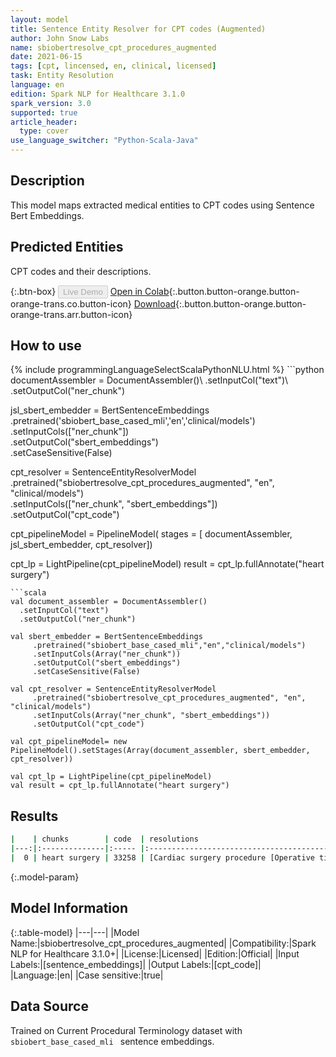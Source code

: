 ```yaml
---
layout: model
title: Sentence Entity Resolver for CPT codes (Augmented)
author: John Snow Labs
name: sbiobertresolve_cpt_procedures_augmented
date: 2021-06-15
tags: [cpt, lincensed, en, clinical, licensed]
task: Entity Resolution
language: en
edition: Spark NLP for Healthcare 3.1.0
spark_version: 3.0
supported: true
article_header:
  type: cover
use_language_switcher: "Python-Scala-Java"
---
```


## Description

This model maps extracted medical entities to CPT codes using Sentence Bert Embeddings.

## Predicted Entities

CPT codes and their descriptions.

{:.btn-box}
<button class="button button-orange" disabled>Live Demo</button>
[Open in Colab](https://colab.research.google.com/github/JohnSnowLabs/spark-nlp-workshop/blob/master/tutorials/Certification_Trainings/Healthcare/24.Improved_Entity_Resolvers_in_SparkNLP_with_sBert.ipynb){:.button.button-orange.button-orange-trans.co.button-icon}
[Download](https://s3.amazonaws.com/auxdata.johnsnowlabs.com/clinical/models/sbiobertresolve_cpt_procedures_augmented_en_3.1.0_3.0_1623789734339.zip){:.button.button-orange.button-orange-trans.arr.button-icon}

## How to use



<div class="tabs-box" markdown="1">
{% include programmingLanguageSelectScalaPythonNLU.html %}
```python
documentAssembler = DocumentAssembler()\
      .setInputCol("text")\
      .setOutputCol("ner_chunk")

jsl_sbert_embedder = BertSentenceEmbeddings\
      .pretrained('sbiobert_base_cased_mli','en','clinical/models')\
      .setInputCols(["ner_chunk"])\
      .setOutputCol("sbert_embeddings")\
      .setCaseSensitive(False)

cpt_resolver = SentenceEntityResolverModel\
      .pretrained("sbiobertresolve_cpt_procedures_augmented", "en", "clinical/models") \
      .setInputCols(["ner_chunk", "sbert_embeddings"]) \
      .setOutputCol("cpt_code")

cpt_pipelineModel = PipelineModel(
    stages = [
        documentAssembler,
        jsl_sbert_embedder,
        cpt_resolver])

cpt_lp = LightPipeline(cpt_pipelineModel)
result = cpt_lp.fullAnnotate("heart surgery")
```
```scala
val document_assembler = DocumentAssembler()
  .setInputCol("text")
  .setOutputCol("ner_chunk")

val sbert_embedder = BertSentenceEmbeddings
     .pretrained("sbiobert_base_cased_mli","en","clinical/models")
     .setInputCols(Array("ner_chunk"))
     .setOutputCol("sbert_embeddings")
     .setCaseSensitive(False)

val cpt_resolver = SentenceEntityResolverModel
     .pretrained("sbiobertresolve_cpt_procedures_augmented", "en", "clinical/models") 
     .setInputCols(Array("ner_chunk", "sbert_embeddings")) 
     .setOutputCol("cpt_code")

val cpt_pipelineModel= new PipelineModel().setStages(Array(document_assembler, sbert_embedder, cpt_resolver))

val cpt_lp = LightPipeline(cpt_pipelineModel)
val result = cpt_lp.fullAnnotate("heart surgery")
```
</div>

## Results

```bash
|    | chunks        | code  | resolutions                                                                                                                                                                                                                                                                                                                                                                                                                                                                                                                                                                                                                                                                                                                            | all_codes                         | all_distances                         |
|---:|:--------------|:----- |:---------------------------------------------------------------------------------------------------------------------------------------------------------------------------------------------------------------------------------------------------------------------------------------------------------------------------------------------------------------------------------------------------------------------------------------------------------------------------------------------------------------------------------------------------------------------------------------------------------------------------------------------------------------------------------------------------------------------------------------|:----------------------------------|:--------------------------------------|
|  0 | heart surgery | 33258 | [Cardiac surgery procedure [Operative tissue ablation and reconstruction of atria, performed at the time of other cardiac procedure(s), extensive (eg, maze procedure), without cardiopulmonary bypass (List separately in addition to code for primary procedure)], Cardiac surgery procedure [Unlisted procedure, cardiac surgery], Heart procedure [Interrogation device evaluation (in person) of intracardiac ischemia monitoring system with analysis, review, and report], Heart procedure [Insertion or removal and replacement of intracardiac ischemia monitoring system including imaging supervision and interpretation when performed and intra-operative interrogation and programming when performed; device only], ...]| [33258, 33999, 0306T, 0304T, ...] | [0.1031, 0.1031, 0.1377, 0.1377, ...] |
```

{:.model-param}
## Model Information

{:.table-model}
|---|---|
|Model Name:|sbiobertresolve_cpt_procedures_augmented|
|Compatibility:|Spark NLP for Healthcare 3.1.0+|
|License:|Licensed|
|Edition:|Official|
|Input Labels:|[sentence_embeddings]|
|Output Labels:|[cpt_code]|
|Language:|en|
|Case sensitive:|true|

## Data Source

Trained on Current Procedural Terminology dataset with `sbiobert_base_cased_mli ` sentence embeddings.